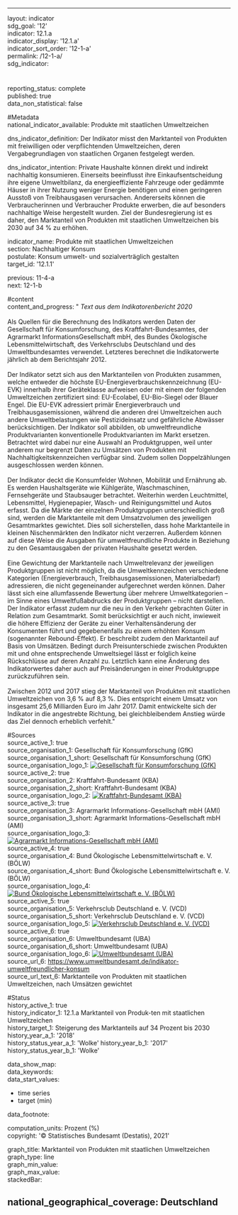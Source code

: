 ---

layout: indicator    
sdg_goal: '12'    
indicator: 12.1.a    
indicator_display: '12.1.a'    
indicator_sort_order: '12-1-a'    
permalink: /12-1-a/    
sdg_indicator:     

#    
reporting_status: complete    
published: true    
data_non_statistical: false    


#Metadata    
national_indicator_available: Produkte mit staatlichen Umweltzeichen    
    
dns_indicator_definition: Der Indikator misst den Marktanteil von Produkten mit freiwilligen oder verpflichtenden Umweltzeichen, deren Vergabegrundlagen von staatlichen Organen festgelegt werden.    
    
dns_indicator_intention: Private Haushalte können direkt und indirekt nachhaltig konsumieren. Einerseits beeinflusst ihre Einkaufsentscheidung ihre eigene Umweltbilanz, da energieeffiziente Fahrzeuge oder gedämmte Häuser in ihrer Nutzung weniger Energie benötigen und einen geringeren Ausstoß von Treibhausgasen verursachen. Andererseits können die Verbraucherinnen und Verbraucher Produkte erwerben, die auf besonders nachhaltige Weise hergestellt wurden. Ziel der Bundesregierung ist es daher, den Marktanteil von Produkten mit staatlichen Umweltzeichen bis 2030 auf 34 % zu erhöhen.    
    
indicator_name: Produkte mit staatlichen Umweltzeichen    
section: Nachhaltiger Konsum    
postulate: Konsum umwelt- und sozialverträglich gestalten    
target_id: '12.1.1'    
    
previous: 11-4-a    
next: 12-1-b    
    
#content    
content_and_progress: "<i> Text aus dem Indikatorenbericht 2020</i><br><br>Als Quellen für die Berechnung des Indikators werden Daten der Gesellschaft für Konsumforschung, des Kraftfahrt-Bundesamtes, der Agrarmarkt InformationsGesellschaft mbH, des Bundes Ökologische Lebensmittelwirtschaft, des Verkehrsclubs Deutschland und des Umweltbundesamtes verwendet. Letzteres berechnet die Indikatorwerte jährlich ab dem Berichtsjahr 2012.<br><br>Der Indikator setzt sich aus den Marktanteilen von Produkten zusammen, welche entweder die höchste EU-Energieverbrauchskennzeichnung (EU-EVK) innerhalb ihrer Geräteklasse aufweisen oder mit einem der folgenden Umweltzeichen zertifiziert sind: EU-Ecolabel, EU-Bio-Siegel oder Blauer Engel. Die EU-EVK adressiert primär Energieverbrauch und Treibhausgasemissionen, während die anderen drei Umweltzeichen auch andere Umweltbelastungen wie Pestizideinsatz und gefährliche Abwässer berücksichtigen. Der Indikator soll abbilden, ob umweltfreundliche Produktvarianten konventionelle Produktvarianten im Markt ersetzen. Betrachtet wird dabei nur eine Auswahl an Produktgruppen, weil unter anderem nur begrenzt Daten zu Umsätzen von Produkten mit Nachhaltigkeitskennzeichen verfügbar sind. Zudem sollen Doppelzählungen ausgeschlossen werden können.<br><br>Der Indikator deckt die Konsumfelder Wohnen, Mobilität und Ernährung ab. Es werden Haushaltsgeräte wie Kühlgeräte, Waschmaschinen, Fernsehgeräte und Staubsauger betrachtet. Weiterhin werden Leuchtmittel, Lebensmittel, Hygienepapier, Wasch- und Reinigungsmittel und Autos erfasst. Da die Märkte der einzelnen Produktgruppen unterschiedlich groß sind, werden die Marktanteile mit dem Umsatzvolumen des jeweiligen Gesamtmarktes gewichtet. Dies soll sicherstellen, dass hohe Marktanteile in kleinen Nischenmärkten den Indikator nicht verzerren. Außerdem können auf diese Weise die Ausgaben für umweltfreundliche Produkte in Beziehung zu den Gesamtausgaben der privaten Haushalte gesetzt werden.<br><br>Eine Gewichtung der Marktanteile nach Umweltrelevanz der jeweiligen Produktgruppen ist nicht möglich, da die Umweltkennzeichen verschiedene Kategorien (Energieverbrauch, Treibhausgasemissionen, Materialbedarf) adressieren, die nicht gegeneinander aufgerechnet werden können. Daher lässt sich eine allumfassende Bewertung über mehrere Umweltkategorien – im Sinne eines Umweltfußabdrucks der Produktgruppen – nicht darstellen. Der Indikator erfasst zudem nur die neu in den Verkehr gebrachten Güter in Relation zum Gesamtmarkt. Somit berücksichtigt er auch nicht, inwieweit die höhere Effizienz der Geräte zu einer Verhaltensänderung der Konsumenten führt und gegebenenfalls zu einem erhöhten Konsum (sogenannter Rebound-Effekt). Er beschreibt zudem den Marktanteil auf Basis von Umsätzen. Bedingt durch Preisunterschiede zwischen Produkten mit und ohne entsprechende Umweltsiegel lässt er folglich keine Rückschlüsse auf deren Anzahl zu. Letztlich kann eine Änderung des Indikatorwertes daher auch auf Preisänderungen in einer Produktgruppe zurückzuführen sein.<br><br>Zwischen 2012 und 2017 stieg der Marktanteil von Produkten mit staatlichen Umweltzeichen von 3,6 % auf 8,3 %. Dies entspricht einem Umsatz von insgesamt 25,6 Milliarden Euro im Jahr 2017. Damit entwickelte sich der Indikator in die angestrebte Richtung, bei gleichbleibendem Anstieg würde das Ziel dennoch erheblich verfehlt."    
    
#Sources    
source_active_1: true                    
source_organisation_1: Gesellschaft für Konsumforschung (GfK)                    
source_organisation_1_short: Gesellschaft für Konsumforschung (GfK)                    
source_organisation_logo_1: <a href="https://www.gfk.com/de/"><img src="https://g205sdgs.github.io/sdg-indicators/public/logos/gfk.png" alt=" Gesellschaft für Konsumforschung (GfK)" title="Klicken Sie hier um zu der Homepage der Organisation zu gelangen" /></a>                    
source_active_2: true                    
source_organisation_2: Kraftfahrt-Bundesamt (KBA)                    
source_organisation_2_short: Kraftfahrt-Bundesamt (KBA)                    
source_organisation_logo_2: <a href="https://www.kba.de/DE/Home/home_node.html"><img src="https://g205sdgs.github.io/sdg-indicators/public/logos/kba.png" alt=" Kraftfahrt-Bundesamt (KBA)" title="Klicken Sie hier um zu der Homepage der Organisation zu gelangen" /></a>                    
source_active_3: true                    
source_organisation_3: Agrarmarkt Informations-Gesellschaft mbH (AMI)                    
source_organisation_3_short: Agrarmarkt Informations-Gesellschaft mbH (AMI)                    
source_organisation_logo_3: <a href="https://www.ami-informiert.de/ami-maerkte"><img src="https://g205sdgs.github.io/sdg-indicators/public/logos/ami.png" alt=" Agrarmarkt Informations-Gesellschaft mbH (AMI)" title="Klicken Sie hier um zu der Homepage der Organisation zu gelangen" /></a>                    
source_active_4: true                    
source_organisation_4: Bund Ökologische Lebensmittelwirtschaft e. V. (BÖLW)                    
source_organisation_4_short: Bund Ökologische Lebensmittelwirtschaft e. V. (BÖLW)                    
source_organisation_logo_4: <a href="https://www.boelw.de/"><img src="https://g205sdgs.github.io/sdg-indicators/public/logos/bolw.png" alt=" Bund Ökologische Lebensmittelwirtschaft e. V. (BÖLW)" title="Klicken Sie hier um zu der Homepage der Organisation zu gelangen" /></a>                    
source_active_5: true                    
source_organisation_5: Verkehrsclub Deutschland e. V. (VCD)                    
source_organisation_5_short: Verkehrsclub Deutschland e. V. (VCD)                    
source_organisation_logo_5: <a href="https://www.vcd.org/startseite/"><img src="https://g205sdgs.github.io/sdg-indicators/public/logos/vcd.png" alt=" Verkehrsclub Deutschland e. V. (VCD)" title="Klicken Sie hier um zu der Homepage der Organisation zu gelangen" /></a>                    
source_active_6: true                    
source_organisation_6: Umweltbundesamt (UBA)                    
source_organisation_6_short: Umweltbundesamt (UBA)                    
source_organisation_logo_6: <a href="https://www.umweltbundesamt.de/"><img src="https://g205sdgs.github.io/sdg-indicators/public/logos/uba.png" alt=" Umweltbundesamt (UBA)" title="Klicken Sie hier um zu der Homepage der Organisation zu gelangen" /></a>                    
source_url_6: https://www.umweltbundesamt.de/indikator-umweltfreundlicher-konsum                        
source_url_text_6: Marktanteile von Produkten mit staatlichen Umweltzeichen, nach Umsätzen gewichtet                        
    
#Status    
history_active_1: true                    
history_indicator_1: 12.1.a Marktanteil von Produk-ten mit staatlichen Umweltzeichen                    
history_target_1:  Steigerung des Marktanteils auf 34 Prozent bis 2030
history_year_a_1: '2018'                            
history_status_year_a_1: 'Wolke'
history_year_b_1: '2017'                            
history_status_year_b_1: 'Wolke'    

data_show_map:     
data_keywords:    
data_start_values:     
- time series
- target (min)
    
data_footnote:     
    
computation_units: Prozent (%)    
copyright: '&copy; Statistisches Bundesamt (Destatis), 2021'
    
graph_title: Marktanteil von Produkten mit staatlichen Umweltzeichen    
graph_type: line    
graph_min_value:     
graph_max_value:     
stackedBar:    

national_geographical_coverage: Deutschland    
---    